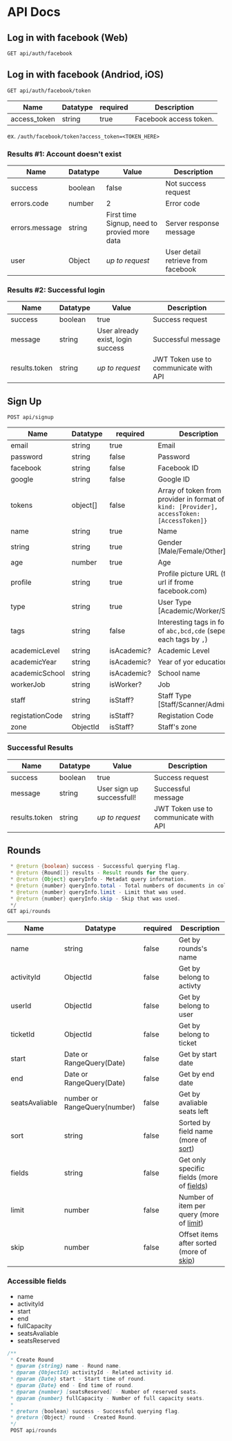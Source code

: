 # API Docs

## Log in with facebook (Web)
```
GET api/auth/facebook
```

## Log in with facebook (Andriod, iOS)
```
GET api/auth/facebook/token
```
Name | Datatype | required | Description
-----|----------|----------|------------
access_token | string | true | Facebook access token.

ex. `/auth/facebook/token?access_token=<TOKEN_HERE>`

### Results #1: Account doesn't exist
Name | Datatype | Value | Description
-----|----------|-------|------------
success | boolean | false | Not success request
errors.code | number | 2 | Error code
errors.message | string | First time Signup, need to provied more data | Server response message
user | Object | *up to request* | User detail retrieve from facebook

### Results #2: Successful login
Name | Datatype | Value | Description
-----|----------|-------|------------
success | boolean | true | Success request
message | string | User already exist, login success | Successful message
results.token | string | *up to request* | JWT Token use to communicate with API

## Sign Up
```
POST api/signup
```
Name | Datatype | required | Description
-----|----------|----------|------------
email | string  | true | Email
password | string | false | Password
facebook | string | false | Facebook ID
google | string | false | Google ID
tokens | object[] | false | Array of token from provider in format of `{ kind: [Provider], accessToken: [AccessToken]}`
name | string | true | Name
string | string | true | Gender [Male/Female/Other]
age | number | true | Age
profile | string | true | Profile picture URL (full-url if frome facebook.com)
type | string | true | User Type [Academic/Worker/Staff]
tags | string | false | Interesting tags in format of `abc,bcd,cde` (seperate each tags by `,`)
academicLevel | string | isAcademic? | Academic Level
academicYear | string | isAcademic? | Year of yor education
academicSchool | string | isAcademic? | School name
workerJob | string | isWorker? | Job
staff | string | isStaff? | Staff Type [Staff/Scanner/Admin]
registationCode | string | isStaff? | Registation Code
zone | ObjectId | isStaff? | Staff's zone

### Successful Results

Name | Datatype | Value | Description
-----|----------|-------|------------
success | boolean | true | Success request
message | string | User sign up successfull! | Successful message
results.token | string | *up to request* | JWT Token use to communicate with API


## Rounds
```java
 * @return {boolean} success - Successful querying flag.
 * @return {Round[]} results - Result rounds for the query.
 * @return {Object} queryInfo - Metadat query information.
 * @return {number} queryInfo.total - Total numbers of documents in collection that matched.
 * @return {number} queryInfo.limit - Limit that was used.
 * @return {number} queryInfo.skip - Skip that was used.
 */
GET api/rounds
```

Name | Datatype | required | Description
-----|----------|----------|------------
name | string | false | Get by rounds's name
activityId | ObjectId | false | Get by belong to activty
userId | ObjectId | false | Get by belong to user
ticketId | ObjectId | false | Get by belong to ticket
start | Date or RangeQuery(Date) | false | Get by start date
end | Date or RangeQuery(Date) | false | Get by end date
seatsAvaliable | number or RangeQuery(number) | false | Get by avaliable seats left
sort | string | false | Sorted by field name (more of [sort](./api-helper.md#sort))
fields | string | false | Get only specific fields (more of [fields](./api-helper.md#fields))
limit | number | false | Number of item per query (more of [limit](./api-helper.md#limit))
skip | number | false | Offset items after sorted (more of [skip](./api-helper.md#skip))
### Accessible fields
 * name
 * activityId
 * start
 * end
 * fullCapacity
 * seatsAvaliable
 * seatsReserved

```java
/**
 * Create Round
 * @param {string} name - Round name.
 * @param {ObjectId} activityId - Related activity id.
 * @param {Date} start - Start time of round.
 * @param {Date} end - End time of round.
 * @param {number} [seatsReserved] - Number of reserved seats.
 * @param {number} fullCapacity - Number of full capacity seats.
 *
 * @return {boolean} success - Successful querying flag.
 * @return {Object} round - Created Round.
 */
 POST api/rounds
```